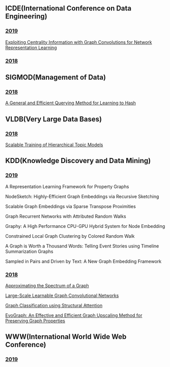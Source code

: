 ## ICDE(International Conference on Data Engineering)
### [2019](https://conferences.computer.org/icde/2019/#!/toc/0)
[Exploiting Centrality Information with Graph Convolutions for Network Representation Learning](https://conferences.computer.org/icde/2019/pdfs/ICDE2019-21DqmQqM7YlfcW2ZceNbB3/5X9kXwsPFlyHjyLbaeMYUj/t6k1t9KM97uXb6khGli04.pdf)

### [2018](https://dblp.org/db/conf/icde/icde2018)

## SIGMOD(Management of Data)
### [2018](https://dblp.org/db/conf/sigmod/sigmod2018)
[A General and Efficient Querying Method for Learning to Hash](http://delivery.acm.org/10.1145/3190000/3183750/p1333-li.pdf?ip=59.64.129.48&id=3183750&acc=ACTIVE%20SERVICE&key=BF85BBA5741FDC6E%2E66A15327C2E204FC%2E4D4702B0C3E38B35%2E4D4702B0C3E38B35&__acm__=1559205918_86ff0a022db9231d5f3addbc351dbb63)

## VLDB(Very Large Data Bases)
### [2018](http://vldb.org/pvldb/vol11.html)
[Scalable Training of Hierarchical Topic Models](http://www.vldb.org/pvldb/vol11/p826-chen.pdf)

## KDD(Knowledge Discovery and Data Mining)
### [2019](https://www.kdd.org/kdd2019/accepted-papers)
A Representation Learning Framework for Property Graphs

NodeSketch: Highly-Efficient Graph Embeddings via Recursive Sketching

Scalable Graph Embeddings via Sparse Transpose Proximities

Graph Recurrent Networks with Attributed Random Walks

Graphy: A High Performance CPU-GPU Hybrid System for Node Embedding

Constrained Local Graph Clustering by Colored Random Walk

A Graph is Worth a Thousand Words: Telling Event Stories using Timeline Summarization Graphs

Sampled in Pairs and Driven by Text: A New Graph Embedding Framework

### [2018](https://dblp.org/db/conf/kdd/kdd2018)
[Approximating the Spectrum of a Graph](http://delivery.acm.org/10.1145/3230000/3220119/p1263-cohen-steiner.pdf?ip=59.64.129.205&id=3220119&acc=ACTIVE%20SERVICE&key=BF85BBA5741FDC6E%2E66A15327C2E204FC%2E4D4702B0C3E38B35%2E4D4702B0C3E38B35&__acm__=1559377298_15608f5255038154967d1e62f5b5410f)

[Large-Scale Learnable Graph Convolutional Networks](http://delivery.acm.org/10.1145/3220000/3219947/p1416-gao.pdf?ip=59.64.129.205&id=3219947&acc=ACTIVE%20SERVICE&key=BF85BBA5741FDC6E%2E66A15327C2E204FC%2E4D4702B0C3E38B35%2E4D4702B0C3E38B35&__acm__=1559377514_00749229685e1fc16933bd435d01b45c)

[Graph Classification using Structural Attention](http://delivery.acm.org/10.1145/3220000/3219980/p1666-lee.pdf?ip=59.64.129.205&id=3219980&acc=ACTIVE%20SERVICE&key=BF85BBA5741FDC6E%2E66A15327C2E204FC%2E4D4702B0C3E38B35%2E4D4702B0C3E38B35&__acm__=1559377611_1770e052fc01a714e4dcb88d430555fe)

[EvoGraph: An Effective and Efficient Graph Upscaling Method for Preserving Graph Properties](http://delivery.acm.org/10.1145/3230000/3220123/p2051-park.pdf?ip=59.64.129.205&id=3220123&acc=ACTIVE%20SERVICE&key=BF85BBA5741FDC6E%2E66A15327C2E204FC%2E4D4702B0C3E38B35%2E4D4702B0C3E38B35&__acm__=1559377708_d32603b5a28822b793306e37d86291c3)

## WWW(International World Wide Web Conference)
### [2019](https://www2019.thewebconf.org/accepted-papers)
